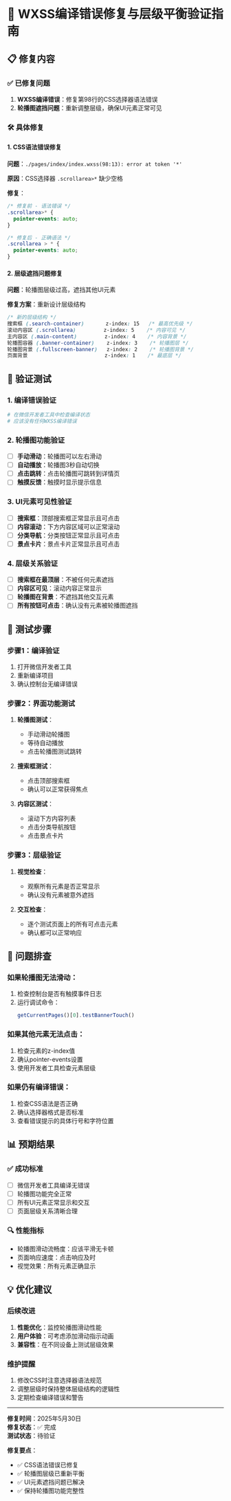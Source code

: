 # 🔧 WXSS编译错误修复与层级平衡验证指南

## 📋 修复内容

### ✅ 已修复问题
1. **WXSS编译错误**：修复第98行的CSS选择器语法错误
2. **轮播图遮挡问题**：重新调整层级，确保UI元素正常可见

### 🛠️ 具体修复

#### 1. CSS语法错误修复
**问题**：`./pages/index/index.wxss(98:13): error at token '*'`

**原因**：CSS选择器 `.scrollarea>*` 缺少空格

**修复**：
```css
/* 修复前 - 语法错误 */
.scrollarea>* {
  pointer-events: auto;
}

/* 修复后 - 正确语法 */
.scrollarea > * {
  pointer-events: auto;
}
```

#### 2. 层级遮挡问题修复
**问题**：轮播图层级过高，遮挡其他UI元素

**修复方案**：重新设计层级结构
```css
/* 新的层级结构 */
搜索框 (.search-container)       z-index: 15   /* 最高优先级 */
滚动内容区 (.scrollarea)         z-index: 5    /* 内容可见 */
主内容区 (.main-content)         z-index: 4    /* 内容背景 */
轮播图容器 (.banner-container)    z-index: 3    /* 轮播图层 */
轮播图背景 (.fullscreen-banner)   z-index: 2    /* 轮播图背景 */
页面背景                         z-index: 1    /* 最底层 */
```

## 🧪 验证测试

### 1. 编译错误验证
```bash
# 在微信开发者工具中检查编译状态
# 应该没有任何WXSS编译错误
```

### 2. 轮播图功能验证
- [ ] **手动滑动**：轮播图可以左右滑动
- [ ] **自动播放**：轮播图3秒自动切换
- [ ] **点击跳转**：点击轮播图可跳转到详情页
- [ ] **触摸反馈**：触摸时显示提示信息

### 3. UI元素可见性验证
- [ ] **搜索框**：顶部搜索框正常显示且可点击
- [ ] **内容滚动**：下方内容区域可以正常滚动
- [ ] **分类导航**：分类按钮正常显示且可点击
- [ ] **景点卡片**：景点卡片正常显示且可点击

### 4. 层级关系验证
- [ ] **搜索框在最顶层**：不被任何元素遮挡
- [ ] **内容区可见**：滚动内容正常显示
- [ ] **轮播图在背景**：不遮挡其他交互元素
- [ ] **所有按钮可点击**：确认没有元素被轮播图遮挡

## 🎯 测试步骤

### 步骤1：编译验证
1. 打开微信开发者工具
2. 重新编译项目
3. 确认控制台无编译错误

### 步骤2：界面功能测试
1. **轮播图测试**：
   - 手动滑动轮播图
   - 等待自动播放
   - 点击轮播图测试跳转

2. **搜索框测试**：
   - 点击顶部搜索框
   - 确认可以正常获得焦点

3. **内容区测试**：
   - 滚动下方内容列表
   - 点击分类导航按钮
   - 点击景点卡片

### 步骤3：层级验证
1. **视觉检查**：
   - 观察所有元素是否正常显示
   - 确认没有元素被意外遮挡

2. **交互检查**：
   - 逐个测试页面上的所有可点击元素
   - 确认都可以正常响应

## 🚨 问题排查

### 如果轮播图无法滑动：
1. 检查控制台是否有触摸事件日志
2. 运行调试命令：
   ```javascript
   getCurrentPages()[0].testBannerTouch()
   ```

### 如果其他元素无法点击：
1. 检查元素的z-index值
2. 确认pointer-events设置
3. 使用开发者工具检查元素层级

### 如果仍有编译错误：
1. 检查CSS语法是否正确
2. 确认选择器格式是否标准
3. 查看错误提示的具体行号和字符位置

## 📊 预期结果

### ✅ 成功标准
- [ ] 微信开发者工具编译无错误
- [ ] 轮播图功能完全正常
- [ ] 所有UI元素正常显示和交互
- [ ] 页面层级关系清晰合理

### 🔍 性能指标
- 轮播图滑动流畅度：应该平滑无卡顿
- 页面响应速度：点击响应及时
- 视觉效果：所有元素正确显示

## 💡 优化建议

### 后续改进
1. **性能优化**：监控轮播图滑动性能
2. **用户体验**：可考虑添加滑动指示动画
3. **兼容性**：在不同设备上测试层级效果

### 维护提醒
1. 修改CSS时注意选择器语法规范
2. 调整层级时保持整体层级结构的逻辑性
3. 定期检查编译错误和警告

---

**修复时间**：2025年5月30日  
**修复状态**：✅ 完成  
**测试状态**：待验证

**修复要点**：
- ✅ CSS语法错误已修复
- ✅ 轮播图层级已重新平衡
- ✅ UI元素遮挡问题已解决
- ✅ 保持轮播图功能完整性
